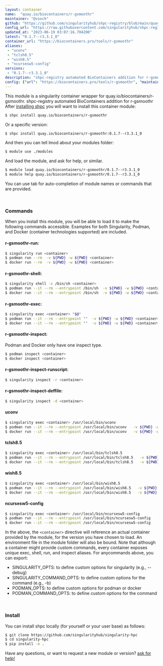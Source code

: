 ```yaml
---
layout: container
name:  "quay.io/biocontainers/r-gsmoothr"
maintainer: "@vsoch"
github: "https://github.com/singularityhub/shpc-registry/blob/main/quay.io/biocontainers/r-gsmoothr/container.yaml"
config_url: "https://raw.githubusercontent.com/singularityhub/shpc-registry/main/quay.io/biocontainers/r-gsmoothr/container.yaml"
updated_at: "2023-06-19 03:07:16.704200"
latest: "0.1.7--r3.3.1_0"
container_url: "https://biocontainers.pro/tools/r-gsmoothr"
aliases:
 - "uconv"
 - "tclsh8.5"
 - "wish8.5"
 - "ncursesw5-config"
versions:
 - "0.1.7--r3.3.1_0"
description: "shpc-registry automated BioContainers addition for r-gsmoothr"
config: {"url": "https://biocontainers.pro/tools/r-gsmoothr", "maintainer": "@vsoch", "description": "shpc-registry automated BioContainers addition for r-gsmoothr", "latest": {"0.1.7--r3.3.1_0": "sha256:1fc99803a525008b2a47a85046ff3b2382ab39042118a0aa3bc211974bf87393"}, "tags": {"0.1.7--r3.3.1_0": "sha256:1fc99803a525008b2a47a85046ff3b2382ab39042118a0aa3bc211974bf87393"}, "docker": "quay.io/biocontainers/r-gsmoothr", "aliases": {"uconv": "/usr/local/bin/uconv", "tclsh8.5": "/usr/local/bin/tclsh8.5", "wish8.5": "/usr/local/bin/wish8.5", "ncursesw5-config": "/usr/local/bin/ncursesw5-config"}}
---
```


This module is a singularity container wrapper for quay.io/biocontainers/r-gsmoothr.
shpc-registry automated BioContainers addition for r-gsmoothr
After [installing shpc](#install) you will want to install this container module:


```bash
$ shpc install quay.io/biocontainers/r-gsmoothr
```

Or a specific version:

```bash
$ shpc install quay.io/biocontainers/r-gsmoothr:0.1.7--r3.3.1_0
```

And then you can tell lmod about your modules folder:

```bash
$ module use ./modules
```

And load the module, and ask for help, or similar.

```bash
$ module load quay.io/biocontainers/r-gsmoothr/0.1.7--r3.3.1_0
$ module help quay.io/biocontainers/r-gsmoothr/0.1.7--r3.3.1_0
```

You can use tab for auto-completion of module names or commands that are provided.

<br>

### Commands

When you install this module, you will be able to load it to make the following commands accessible.
Examples for both Singularity, Podman, and Docker (container technologies supported) are included.

#### r-gsmoothr-run:

```bash
$ singularity run <container>
$ podman run --rm  -v ${PWD} -w ${PWD} <container>
$ docker run --rm  -v ${PWD} -w ${PWD} <container>
```

#### r-gsmoothr-shell:

```bash
$ singularity shell -s /bin/sh <container>
$ podman run --it --rm --entrypoint /bin/sh  -v ${PWD} -w ${PWD} <container>
$ docker run --it --rm --entrypoint /bin/sh  -v ${PWD} -w ${PWD} <container>
```

#### r-gsmoothr-exec:

```bash
$ singularity exec <container> "$@"
$ podman run --it --rm --entrypoint ""  -v ${PWD} -w ${PWD} <container> "$@"
$ docker run --it --rm --entrypoint ""  -v ${PWD} -w ${PWD} <container> "$@"
```

#### r-gsmoothr-inspect:

Podman and Docker only have one inspect type.

```bash
$ podman inspect <container>
$ docker inspect <container>
```

#### r-gsmoothr-inspect-runscript:

```bash
$ singularity inspect -r <container>
```

#### r-gsmoothr-inspect-deffile:

```bash
$ singularity inspect -d <container>
```


#### uconv

```bash
$ singularity exec <container> /usr/local/bin/uconv
$ podman run --it --rm --entrypoint /usr/local/bin/uconv   -v ${PWD} -w ${PWD} <container> -c " $@"
$ docker run --it --rm --entrypoint /usr/local/bin/uconv   -v ${PWD} -w ${PWD} <container> -c " $@"
```


#### tclsh8.5

```bash
$ singularity exec <container> /usr/local/bin/tclsh8.5
$ podman run --it --rm --entrypoint /usr/local/bin/tclsh8.5   -v ${PWD} -w ${PWD} <container> -c " $@"
$ docker run --it --rm --entrypoint /usr/local/bin/tclsh8.5   -v ${PWD} -w ${PWD} <container> -c " $@"
```


#### wish8.5

```bash
$ singularity exec <container> /usr/local/bin/wish8.5
$ podman run --it --rm --entrypoint /usr/local/bin/wish8.5   -v ${PWD} -w ${PWD} <container> -c " $@"
$ docker run --it --rm --entrypoint /usr/local/bin/wish8.5   -v ${PWD} -w ${PWD} <container> -c " $@"
```


#### ncursesw5-config

```bash
$ singularity exec <container> /usr/local/bin/ncursesw5-config
$ podman run --it --rm --entrypoint /usr/local/bin/ncursesw5-config   -v ${PWD} -w ${PWD} <container> -c " $@"
$ docker run --it --rm --entrypoint /usr/local/bin/ncursesw5-config   -v ${PWD} -w ${PWD} <container> -c " $@"
```



In the above, the `<container>` directive will reference an actual container provided
by the module, for the version you have chosen to load. An environment file in the
module folder will also be bound. Note that although a container
might provide custom commands, every container exposes unique exec, shell, run, and
inspect aliases. For anycommands above, you can export:

 - SINGULARITY_OPTS: to define custom options for singularity (e.g., --debug)
 - SINGULARITY_COMMAND_OPTS: to define custom options for the command (e.g., -b)
 - PODMAN_OPTS: to define custom options for podman or docker
 - PODMAN_COMMAND_OPTS: to define custom options for the command

<br>

### Install

You can install shpc locally (for yourself or your user base) as follows:

```bash
$ git clone https://github.com/singularityhub/singularity-hpc
$ cd singularity-hpc
$ pip install -e .
```

Have any questions, or want to request a new module or version? [ask for help!](https://github.com/singularityhub/singularity-hpc/issues)